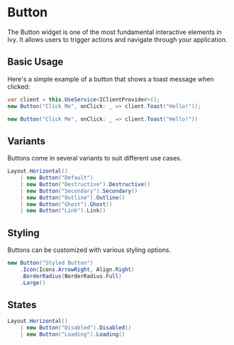 ﻿---
prepare: |
  var client = this.UseService<IClientProvider>();
---

# Button

The Button widget is one of the most fundamental interactive elements in Ivy. It allows users to trigger actions and navigate through your application.

## Basic Usage

Here's a simple example of a button that shows a toast message when clicked:

```csharp
var client = this.UseService<IClientProvider>();
new Button("Click Me", onClick: _ => client.Toast("Hello!"));
```

```csharp demo
new Button("Click Me", onClick: _ => client.Toast("Hello!"))
```

## Variants

Buttons come in several variants to suit different use cases.

```csharp demo-tabs
Layout.Horizontal()
    | new Button("Default")
    | new Button("Destructive").Destructive()
    | new Button("Secondary").Secondary()
    | new Button("Outline").Outline()
    | new Button("Ghost").Ghost()
    | new Button("Link").Link()
```

## Styling

Buttons can be customized with various styling options.

```csharp demo-below
new Button("Styled Button")
    .Icon(Icons.ArrowRight, Align.Right)
    .BorderRadius(BorderRadius.Full)
    .Large()
```

## States

```csharp demo-tabs
Layout.Horizontal()
    | new Button("Disabled").Disabled()
    | new Button("Loading").Loading()
```

<WidgetDocs Type="Ivy.Button" ExtensionTypes="Ivy.ButtonExtensions" SourceUrl="https://github.com/Ivy-Interactive/Ivy-Framework/blob/main/Ivy/Widgets/Button.cs"/>